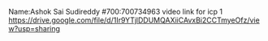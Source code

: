 Name:Ashok Sai Sudireddy
#700:700734963
video link for icp 1
https://drive.google.com/file/d/1Ir9YTjlDDUMQAXiiCAvxBi2CCTmyeOfz/view?usp=sharing
